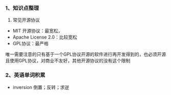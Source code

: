 ### 1、知识点整理
 1. 常见开源协议
  - MIT 开源协议：最宽松，
  - Apache License 2.0：比较宽松
  - GPL协议：最严格

  唯一需要注意的只有基于一个GPL协议开源的软件进行再开发得到的，也必须开源且使用GPL协议，对商业不友好，其他开源协议的没有这个限制

  ### 2、英语单词积累
  - inversion 倒置；反转；求逆
